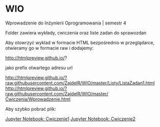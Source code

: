 # WIO
Wprowadzenie do Inżynierii Oprogramowania | semestr 4

Folder zawiera wykłady, cwiczenia oraz liste zadan do sprawozdan

Aby otowrzyć wyklad w formacie HTML bezpośrednio w przeglądarce, otwieramy go w formacie raw i dodajemy:

http://htmlpreview.github.io/?

jako prefix otwartego adresu url


http://htmlpreview.github.io/?raw.githubusercontent.com/ZajdelR/WIO/master/Listy/ListaZadan1.html
http://htmlpreview.github.io/?raw.githubusercontent.com/ZajdelR/WIO/master/Ćwiczenia/Wprowadzenie.html


Aby szybko pobrać plik:

<a href="https://raw.githubusercontent.com/ZajdelR/WIO/master/Ćwiczenia/Cwiczenie1.ipynb" download="Cwiczenie1.ipynb">Jupyter Notebook: Cwiczenie1</a>
<a href="https://raw.githubusercontent.com/ZajdelR/WIO/master/Ćwiczenia/Cwiczenie2.ipynb" download="Cwiczenie2.ipynb">Jupyter Notebook: Cwiczenie2</a>
